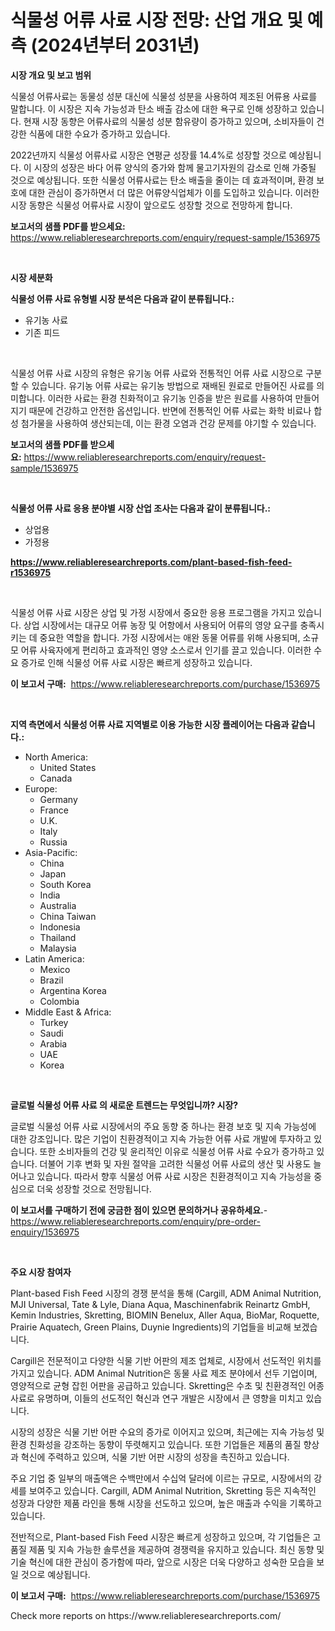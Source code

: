 <p><h1>식물성 어류 사료 시장 전망: 산업 개요 및 예측 (2024년부터 2031년)</h1></p><p><strong>시장 개요 및 보고 범위</strong></p>
<p><p>식물성 어류사료는 동물성 성분 대신에 식물성 성분을 사용하여 제조된 어류용 사료를 말합니다. 이 시장은 지속 가능성과 탄소 배출 감소에 대한 욕구로 인해 성장하고 있습니다. 현재 시장 동향은 어류사료의 식물성 성분 함유량이 증가하고 있으며, 소비자들이 건강한 식품에 대한 수요가 증가하고 있습니다.</p><p>2022년까지 식물성 어류사료 시장은 연평균 성장률 14.4%로 성장할 것으로 예상됩니다. 이 시장의 성장은 바다 어류 양식의 증가와 함께 물고기자원의 감소로 인해 가중될 것으로 예상됩니다. 또한 식물성 어류사료는 탄소 배출을 줄이는 데 효과적이며, 환경 보호에 대한 관심이 증가하면서 더 많은 어류양식업체가 이를 도입하고 있습니다. 이러한 시장 동향은 식물성 어류사료 시장이 앞으로도 성장할 것으로 전망하게 합니다.</p></p>
<p><strong>보고서의 샘플 PDF를 받으세요:</strong> <a href="https://www.reliableresearchreports.com/enquiry/request-sample/1536975">https://www.reliableresearchreports.com/enquiry/request-sample/1536975</a></p>
<p>&nbsp;</p>
<p><strong>시장 세분화</strong></p>
<p><strong>식물성 어류 사료 유형별 시장 분석은 다음과 같이 분류됩니다.:</strong></p>
<p><ul><li>유기농 사료</li><li>기존 피드</li></ul></p>
<p>&nbsp;</p>
<p><p>식물성 어류 사료 시장의 유형은 유기농 어류 사료와 전통적인 어류 사료 시장으로 구분할 수 있습니다. 유기농 어류 사료는 유기농 방법으로 재배된 원료로 만들어진 사료를 의미합니다. 이러한 사료는 환경 친화적이고 유기농 인증을 받은 원료를 사용하여 만들어지기 때문에 건강하고 안전한 옵션입니다. 반면에 전통적인 어류 사료는 화학 비료나 합성 첨가물을 사용하여 생산되는데, 이는 환경 오염과 건강 문제를 야기할 수 있습니다.</p></p>
<p><strong>보고서의 샘플 PDF를 받으세요:</strong>&nbsp;<a href="https://www.reliableresearchreports.com/enquiry/request-sample/1536975">https://www.reliableresearchreports.com/enquiry/request-sample/1536975</a></p>
<p>&nbsp;</p>
<p><strong> 식물성 어류 사료 응용 분야별 시장 산업 조사는 다음과 같이 분류됩니다.:</strong></p>
<p><ul><li>상업용</li><li>가정용</li></ul></p>
<p><strong><a href="https://www.reliableresearchreports.com/plant-based-fish-feed-r1536975">https://www.reliableresearchreports.com/plant-based-fish-feed-r1536975</a></strong></p>
<p>&nbsp;</p>
<p><p>식물성 어류 사료 시장은 상업 및 가정 시장에서 중요한 응용 프로그램을 가지고 있습니다. 상업 시장에서는 대규모 어류 농장 및 어항에서 사용되어 어류의 영양 요구를 충족시키는 데 중요한 역할을 합니다. 가정 시장에서는 애완 동물 어류를 위해 사용되며, 소규모 어류 사육자에게 편리하고 효과적인 영양 소스로서 인기를 끌고 있습니다. 이러한 수요 증가로 인해 식물성 어류 사료 시장은 빠르게 성장하고 있습니다.</p></p>
<p><strong>이 보고서 구매:</strong>&nbsp; <a href="https://www.reliableresearchreports.com/purchase/1536975">https://www.reliableresearchreports.com/purchase/1536975</a></p>
<p>&nbsp;</p>
<p><strong>지역 측면에서 식물성 어류 사료 지역별로 이용 가능한 시장 플레이어는 다음과 같습니다.:</strong></p>
<p><ul>
    <li>
        North America:
        <ul>
            <li>United States</li>
            <li>Canada</li>
        </ul>
    </li>
    <li>
        Europe:
        <ul>
            <li>Germany</li>
            <li>France</li>
            <li>U.K.</li>
            <li>Italy</li>
            <li>Russia</li>
        </ul>
    </li>
    <li>
        Asia-Pacific:
        <ul>
            <li>China</li>
            <li>Japan</li>
            <li>South Korea</li>
            <li>India</li>
            <li>Australia</li>
            <li>China Taiwan</li>
            <li>Indonesia</li>
            <li>Thailand</li>
            <li>Malaysia</li>
        </ul>
    </li>
    <li>
        Latin America:
        <ul>
            <li>Mexico</li>
            <li>Brazil</li>
            <li>Argentina Korea</li>
            <li>Colombia</li>
        </ul>
    </li>
    <li>
        Middle East & Africa:
        <ul>
            <li>Turkey</li>
            <li>Saudi</li>
            <li>Arabia</li>
            <li>UAE</li>
            <li>Korea</li>
        </ul>
    </li>
    </ul></p>
<p>&nbsp;</p>
<p><strong>글로벌 식물성 어류 사료 의 새로운 트렌드는 무엇입니까? 시장?</strong></p>
<p><p>글로벌 식물성 어류 사료 시장에서의 주요 동향 중 하나는 환경 보호 및 지속 가능성에 대한 강조입니다. 많은 기업이 친환경적이고 지속 가능한 어류 사료 개발에 투자하고 있습니다. 또한 소비자들의 건강 및 윤리적인 이유로 식물성 어류 사료 수요가 증가하고 있습니다. 더불어 기후 변화 및 자원 절약을 고려한 식물성 어류 사료의 생산 및 사용도 늘어나고 있습니다. 따라서 향후 식물성 어류 사료 시장은 친환경적이고 지속 가능성을 중심으로 더욱 성장할 것으로 전망됩니다.</p></p>
<p><strong>이 보고서를 구매하기 전에 궁금한 점이 있으면 문의하거나 공유하세요.</strong>- <a href="https://www.reliableresearchreports.com/enquiry/pre-order-enquiry/1536975">https://www.reliableresearchreports.com/enquiry/pre-order-enquiry/1536975</a></p>
<p>&nbsp;</p>
<p><strong>주요 시장 참여자</strong></p>
<p><p>Plant-based Fish Feed 시장의 경쟁 분석을 통해 (Cargill, ADM Animal Nutrition, MJI Universal, Tate & Lyle, Diana Aqua, Maschinenfabrik Reinartz GmbH, Kemin Industries, Skretting, BIOMIN Benelux, Aller Aqua, BioMar, Roquette, Prairie Aquatech, Green Plains, Duynie Ingredients)의 기업들을 비교해 보겠습니다. </p><p>Cargill은 전문적이고 다양한 식물 기반 어판의 제조 업체로, 시장에서 선도적인 위치를 가지고 있습니다. ADM Animal Nutrition은 동물 사료 제조 분야에서 선두 기업이며, 영양적으로 균형 잡힌 어판을 공급하고 있습니다. Skretting은 수초 및 친환경적인 어종 사료로 유명하며, 이들의 선도적인 혁신과 연구 개발은 시장에서 큰 영향을 미치고 있습니다. </p><p>시장의 성장은 식물 기반 어판 수요의 증가로 이어지고 있으며, 최근에는 지속 가능성 및 환경 친화성을 강조하는 동향이 뚜렷해지고 있습니다. 또한 기업들은 제품의 품질 향상과 혁신에 주력하고 있으며, 식물 기반 어판 시장의 성장을 촉진하고 있습니다. </p><p>주요 기업 중 일부의 매출액은 수백만에서 수십억 달러에 이르는 규모로, 시장에서의 강세를 보여주고 있습니다. Cargill, ADM Animal Nutrition, Skretting 등은 지속적인 성장과 다양한 제품 라인을 통해 시장을 선도하고 있으며, 높은 매출과 수익을 기록하고 있습니다. </p><p>전반적으로, Plant-based Fish Feed 시장은 빠르게 성장하고 있으며, 각 기업들은 고품질 제품 및 지속 가능한 솔루션을 제공하여 경쟁력을 유지하고 있습니다. 최신 동향 및 기술 혁신에 대한 관심이 증가함에 따라, 앞으로 시장은 더욱 다양하고 성숙한 모습을 보일 것으로 예상됩니다.</p></p>
<p><strong>이 보고서 구매:</strong>&nbsp;&nbsp;<a href="https://www.reliableresearchreports.com/purchase/1536975">https://www.reliableresearchreports.com/purchase/1536975</a></p>
<p>Check more reports on https://www.reliableresearchreports.com/</p>